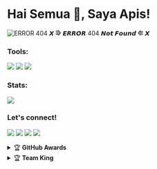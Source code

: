 # Hai Semua 👋, Saya Apis!


![ERROR 404](https://telegra.ph/file/2343f48c40de0040484fb.jpg)
 𝙓 ⭆ 𝙀𝙍𝙍𝙊𝙍 404 𝙉𝙤𝙩 𝙁𝙤𝙪𝙣𝙙  ⭅ 𝙓
       

### Tools:
<p>
    <img src="https://img.shields.io/badge/IDE-Xcode-blue?&logo=xcode" />
    <img src="https://img.shields.io/badge/Text%20Editor-Visual%20Studio%20Code-blue?&logo=visual%20studio%20code&logoColor=blue" />
    <img src="https://img.shields.io/badge/Sublime%20Text-gray?&logo=Sublime-Text" />
</p>

### Stats:
<p>
    <img src="https://github-readme-stats.vercel.app/api?username=apisuserbot&hide=contribs,prs&show_icons=true&hide_border=true&title_color=000" />
</p>

### Let's connect!
<p>
    <a href="https://facebook.com/pwn.id" target="blank"><img src="https://img.shields.io/badge/Nafis_Qurthubi-30302f?style=flat&logo=facebook" /></a>
    <a href="https://apisuserbot.medium.com/" target="blank"><img src="https://img.shields.io/badge/Apis Gans-30302f?style=flat&logo=medium" /></a>
    <a href="https://t.me/PacarFerdilla" target="blank"><img src="https://img.shields.io/badge/Apis Gans-30302f?style=flat&logo=telegram" /></a>
    <a href="https://instagram.com/apis_goodboy" target="blank"><img src="https://img.shields.io/badge/@apis_goodboy-30302f?style=flat&logo=instagram" /></a>
</p>
<details>
    <summary>&#127942 <b>GitHub Awards</b></summary><br/>

![Github Trophy](https://github-profile-trophy.vercel.app/?username=phaticusthiccy)

</details>

<details>
    <summary>&#127942 <b>Team King</b></summary><br/>

Team King Dengan Clone Plugin Dari TeamUltroid Sudah Rilis!!!

[TeamKing](https://github.com/TeamKingUserbot/TeamKing-Userbot)

</details>
